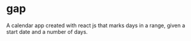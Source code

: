 # gap
A calendar app created with react js that marks days in a range, given a start date and a number of days.
